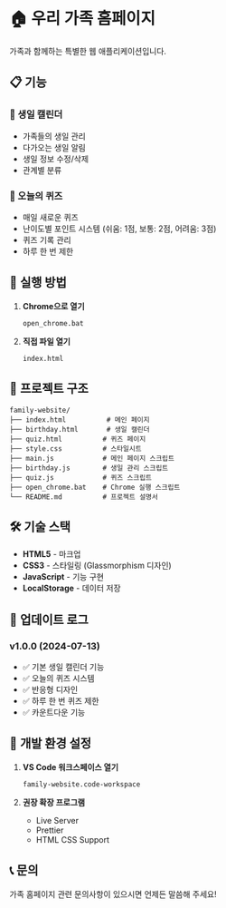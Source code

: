 # 🏠 우리 가족 홈페이지

가족과 함께하는 특별한 웹 애플리케이션입니다.

## 📋 기능

### 🎂 생일 캘린더
- 가족들의 생일 관리
- 다가오는 생일 알림
- 생일 정보 수정/삭제
- 관계별 분류

### 🧠 오늘의 퀴즈
- 매일 새로운 퀴즈
- 난이도별 포인트 시스템 (쉬움: 1점, 보통: 2점, 어려움: 3점)
- 퀴즈 기록 관리
- 하루 한 번 제한

## 🚀 실행 방법

1. **Chrome으로 열기**
   ```
   open_chrome.bat
   ```

2. **직접 파일 열기**
   ```
   index.html
   ```

## 📁 프로젝트 구조

```
family-website/
├── index.html          # 메인 페이지
├── birthday.html       # 생일 캘린더
├── quiz.html          # 퀴즈 페이지
├── style.css          # 스타일시트
├── main.js            # 메인 페이지 스크립트
├── birthday.js        # 생일 관리 스크립트
├── quiz.js            # 퀴즈 스크립트
├── open_chrome.bat    # Chrome 실행 스크립트
└── README.md          # 프로젝트 설명서
```

## 🛠️ 기술 스택

- **HTML5** - 마크업
- **CSS3** - 스타일링 (Glassmorphism 디자인)
- **JavaScript** - 기능 구현
- **LocalStorage** - 데이터 저장

## 📝 업데이트 로그

### v1.0.0 (2024-07-13)
- ✅ 기본 생일 캘린더 기능
- ✅ 오늘의 퀴즈 시스템
- ✅ 반응형 디자인
- ✅ 하루 한 번 퀴즈 제한
- ✅ 카운트다운 기능

## 🔧 개발 환경 설정

1. **VS Code 워크스페이스 열기**
   ```
   family-website.code-workspace
   ```

2. **권장 확장 프로그램**
   - Live Server
   - Prettier
   - HTML CSS Support

## 📞 문의

가족 홈페이지 관련 문의사항이 있으시면 언제든 말씀해 주세요! 